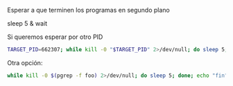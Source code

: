 Esperar a que terminen los programas en segundo plano

sleep 5 &
wait

Si queremos esperar por otro PID

```bash
TARGET_PID=662307; while kill -0 "$TARGET_PID" 2>/dev/null; do sleep 5; done; echo "fin"
```

Otra opción:

```bash
while kill -0 $(pgrep -f foo) 2>/dev/null; do sleep 5; done; echo "fin"
```
